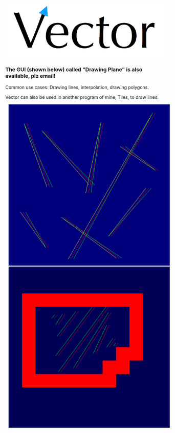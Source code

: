<img src="images/Vector.png">

### The GUI (shown below) called "Drawing Plane" is also available, plz email!

Common use cases: Drawing lines, interpolation, drawing polygons.

Vector can also be used in another program of mine, Tiles, to draw lines.

<img src="images/vectors.png" hspace="10">
<img src="images/graph.png" hspace="10">
